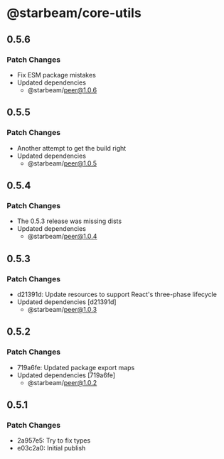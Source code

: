 # @starbeam/core-utils

## 0.5.6

### Patch Changes

- Fix ESM package mistakes
- Updated dependencies
  - @starbeam/peer@1.0.6

## 0.5.5

### Patch Changes

- Another attempt to get the build right
- Updated dependencies
  - @starbeam/peer@1.0.5

## 0.5.4

### Patch Changes

- The 0.5.3 release was missing dists
- Updated dependencies
  - @starbeam/peer@1.0.4

## 0.5.3

### Patch Changes

- d21391d: Update resources to support React's three-phase lifecycle
- Updated dependencies [d21391d]
  - @starbeam/peer@1.0.3

## 0.5.2

### Patch Changes

- 719a6fe: Updated package export maps
- Updated dependencies [719a6fe]
  - @starbeam/peer@1.0.2

## 0.5.1

### Patch Changes

- 2a957e5: Try to fix types
- e03c2a0: Initial publish
